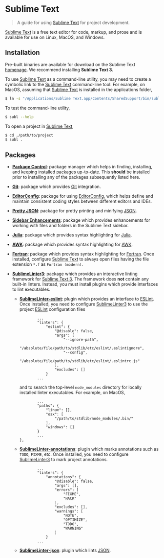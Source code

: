 # Sublime Text

> A guide for using [Sublime Text][sublime-text] for project development.

[Sublime Text][sublime-text] is a free text editor for code, markup, and prose and is available for use on Linux, MacOS, and Windows.

## Installation

Pre-built binaries are available for download on the Sublime Text [homepage][sublime-text]. We recommend installing **Sublime Text 3**.

To use [Sublime Text][sublime-text] as a command-line utility, you may need to create a symbolic link to the [Sublime Text][sublime-text] command-line tool. For example, on MacOS, assuming that [Sublime Text][sublime-text] is installed in the applications folder,

```bash
$ ln -s "/Applications/Sublime Text.app/Contents/SharedSupport/bin/subl" /usr/local/bin/subl
```

To test the command-line utility,

```bash
$ subl --help
```

To open a project in [Sublime Text][sublime-text],

```bash
$ cd ./path/to/project
$ subl .
```

## Packages

-   [**Package Control**][sublime-text-package-control]: package manager which helps in finding, installing, and keeping installed packages up-to-date. This **should** be installed prior to installing any of the packages subsequently listed here.

-   [**Git**][sublime-text-git]: package which provides [Git][git] integration.

-   [**EditorConfig**][sublime-text-editorconfig]: package for using [EditorConfig][editorconfig], which helps define and maintain consistent coding styles between different editors and IDEs.

-   [**Pretty JSON**][sublime-text-pretty-json]: package for pretty printing and minifying [JSON][json].

-   [**Sidebar Enhancements**][sublime-text-sidebar-enhancements]: package which provides enhancements for working with files and folders in the Sublime Text sidebar.

-   [**Julia**][sublime-text-julia]: package which provides syntax highlighting for [Julia][julia].

-   [**AWK**][sublime-text-awk]: package which provides syntax highlighting for [AWK][awk].

-   [**Fortran**][sublime-text-fortran]: package which provides syntax highlighting for [Fortran][fortran]. Once installed, configure [Sublime Text][sublime-text] to always open files having the file extension `*.f` as `Fortran (modern)`.

-   [**SublimeLinter3**][sublime-text-sublimelinter3]: package which provides an interactive linting framework for [Sublime Text 3][sublime-text]. The framework does **not** contain any built-in linters. Instead, you must install plugins which provide interfaces to lint executables.

    -   [**SublimeLinter-eslint**][sublime-text-sublimelinter-eslint]: plugin which provides an interface to [ESLint][eslint]. Once installed, you need to configure [SublimeLinter3][sublime-text-sublimelinter3] to use the project [ESLint][eslint] configuration files

        ```text
                ...
                "linters": {
                    "eslint": {
                        "@disable": false,
                        "args": [
                            "--ignore-path",
                            "/absolute/file/path/to/stdlib/etc/eslint/.eslintignore",
                            "--config",
                            "/absolute/file/path/to/stdlib/etc/eslint/.eslintrc.js"
                        ],
                        "excludes": []
                    }
                ...
        ```

        and to search the top-level `node_modules` directory for locally installed linter executables. For example, on MacOS,

        ```text
                ...
                "paths": {
                    "linux": [],
                    "osx": [
                        "/path/to/stdlib/node_modules/.bin/"
                    ],
                    "windows": []
                }
                ...
        },
        ```

    -   [**SublimeLinter-annotations**][sublime-text-sublimelinter-annotations]: plugin which marks annotations such as `TODO`, `FIXME`, etc. Once installed, you need to configure [SublimeLinter3][sublime-text-sublimelinter3] to mark project annotations.

        ```text
                ...
                "linters": {
                    "annotations": {
                        "@disable": false,
                        "args": [],
                        "errors": [
                            "FIXME",
                            "HACK"
                        ],
                        "excludes": [],
                        "warnings": [
                            "NOTE",
                            "OPTIMIZE",
                            "TODO",
                            "WARNING"
                        ]
                    }
                ...
        ```

    -   [**SublimeLinter-json**][sublime-text-sublimelinter-json]: plugin which lints [JSON][json].

<section class="links">

[sublime-text]: https://www.sublimetext.com/

[sublime-text-package-control]: https://packagecontrol.io

[sublime-text-git]: https://github.com/kemayo/sublime-text-git

[sublime-text-sublimelinter3]: https://github.com/SublimeLinter/SublimeLinter3

[sublime-text-sublimelinter-eslint]: https://github.com/roadhump/SublimeLinter-eslint

[sublime-text-sublimelinter-annotations]: https://github.com/SublimeLinter/SublimeLinter-annotations

[sublime-text-sublimelinter-json]: https://github.com/SublimeLinter/SublimeLinter-json

[sublime-text-editorconfig]: https://github.com/sindresorhus/editorconfig-sublime

[sublime-text-pretty-json]: https://github.com/dzhibas/SublimePrettyJson

[sublime-text-sidebar-enhancements]: https://github.com/SideBarEnhancements-org/SideBarEnhancements

[sublime-text-julia]: https://github.com/JuliaEditorSupport/Julia-sublime

[sublime-text-awk]: https://github.com/JohnNilsson/awk-sublime

[sublime-text-fortran]: https://github.com/315234/SublimeFortran

[git]: https://git-scm.com/

[eslint]: http://eslint.org/

[json]: http://www.json.org/

[editorconfig]: http://editorconfig.org/

[julia]: https://julialang.org/

[awk]: https://en.wikipedia.org/wiki/AWK

[fortran]: https://en.wikipedia.org/wiki/Fortran

</section>

<!-- /.links -->
